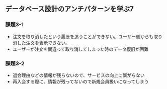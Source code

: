 ## データベース設計のアンチパターンを学ぶ7

### 課題3-1
- 注文を取り消したという履歴を追うことができない。ユーザー側からも取り消した注文を表示できない。
- ユーザーが注文を間違って取り消してしまった時のデータ復旧が困難

### 課題3-2
- 退会理由などの情報が残らないので、サービスの向上に繋がらない
- 再入会する際に、情報が残ってないので新規会員扱いになってしまう